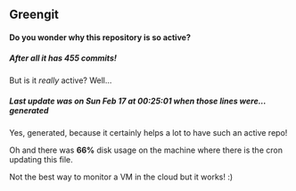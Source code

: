## Greengit

#### Do you wonder why this repository is so active?

##### After all it has 455 commits!

But is it *really* active? Well...

##### Last update was on Sun Feb 17 at 00:25:01 when those lines were... generated

Yes, generated, because it certainly helps a lot to have such an active repo!

Oh and there was **66%** disk usage on the machine
where there is the cron updating this file.

Not the best way to monitor a VM in the cloud but it works! :)
